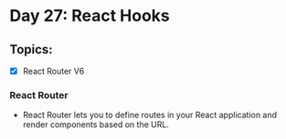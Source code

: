 # Day 27: React Hooks

## Topics:

- [x] React Router V6

### React Router

- React Router lets you to define routes in your React application and render components based on the URL.
